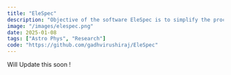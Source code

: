 ```yaml
---
title: "EleSpec"
description: "Objective of the software EleSpec is to simplify the process of visualization and exploration of synthetic spectra in an intuitive user interface, facilitating the detection and identification of atoms and molecules. EleSpec offers users the liberty to input spectra in any text extension of their choice. Whether it be CSV, TXT, or other common formats, the software seamlessly integrates the data. Furthermore, EleSpec supports xz compression, allowing users to efficiently manage and analyze large datasets without sacrificing performance or storage."
image: "/images/elespec.png"
date: 2025-01-08
tags: ["Astro Phys", "Research"]
code: "https://github.com/gadhvirushiraj/EleSpec"
---
```


Will Update this soon !
